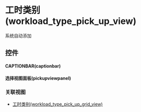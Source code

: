 # 工时类别(workload_type_pick_up_view)  <!-- {docsify-ignore-all} -->


系统自动添加



## 控件
#### CAPTIONBAR(captionbar)
#### 选择视图面板(pickupviewpanel)


### 关联视图
  * [工时类别(workload_type_pick_up_grid_view)](app/view/workload_type_pick_up_grid_view)

<script>
 const { createApp } = Vue
  createApp({
    data() {
      return {

      }
    }
  }).use(ElementPlus).mount('#app')
</script>